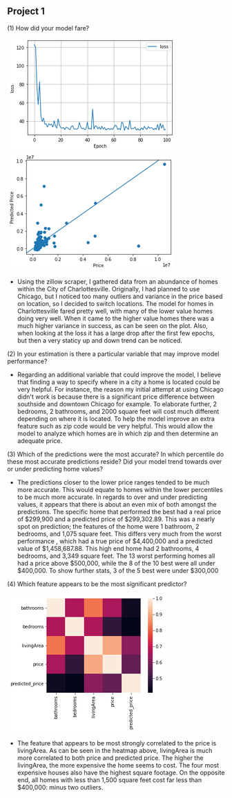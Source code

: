 ## Project 1

(1) How did your model fare?

![img_15.png](img_15.png)
![img_18.png](img_18.png)
-  Using the zillow scraper, I gathered data from an abundance of homes within the City of Charlottesville. Originally, I
had planned to use Chicago, but I noticed too many outliers and variance in the price based on location, so I decided to 
   switch locations. The model for homes in Charlottesville fared pretty well, with many of the lower value homes 
   doing very well. When it came to the higher value homes there was a much higher variance in success, as can be seen
   on the plot. Also, when looking at the loss it has a large drop after the first few epochs, but then a very staticy
   up and down trend can be noticed.

(2) In your estimation is there a particular variable that may improve model performance?

-  Regarding an additional variable that could improve the model, I believe that finding a way to specify where in a
city a home is located could be very helpful. For instance, the reason my initial attempt at using Chicago didn't work
   is because there is a significant price difference between southside and downtown Chicago for example. To elaborate
   further, 2 bedrooms, 2 bathrooms, and 2000 square feet will cost much different depending on where it is located. 
   To help the model improve an extra feature such as zip code would be very helpful. This would allow the model to 
   analyze which homes are in which zip and then determine an adequate price. 

(3) Which of the predictions were the most accurate? In which percentile do these most accurate predictions reside?
Did your model trend towards over or under predicting home values?

-  The predictions closer to the lower price ranges tended to be much more accurate. This would equate to homes within
the lower percentiles to be much more accurate. In regards to over and under predicting values, it appears that there is
   about an even mix of both amongst the predictions. The specific home that performed the best had a real price of
   $299,900 and a predicted price of $299,302.89. This was a nearly spot on prediction; the features of the home were
   1 bathroom, 2 bedrooms, and 1,075 square feet. This differs very much from the worst performance , which had a true
   price of $4,400,000 and a predicted value of $1,458,687.88. This high end home had 2 bathrooms, 4 bedrooms, and 3,349
   square feet. The 13 worst performing homes all had a price above $500,000, while the 8 of the 10 best were all under
   $400,000. To show further stats, 3 of the 5 best were under $300,000

(4) Which feature appears to be the most significant predictor?

![img_11.png](img_11.png)
- The feature that appears to be most strongly correlated to the price is livingArea. As can be seen in the heatmap
above, livingArea is much more correlated to both price and predicted price. The higher the livingArea, the more
  expensive the home seems to cost. The four most expensive houses also have the highest square footage. On the 
  opposite end, all homes with less than 1,500 square feet cost far less than $400,000: minus two outliers. 
 
